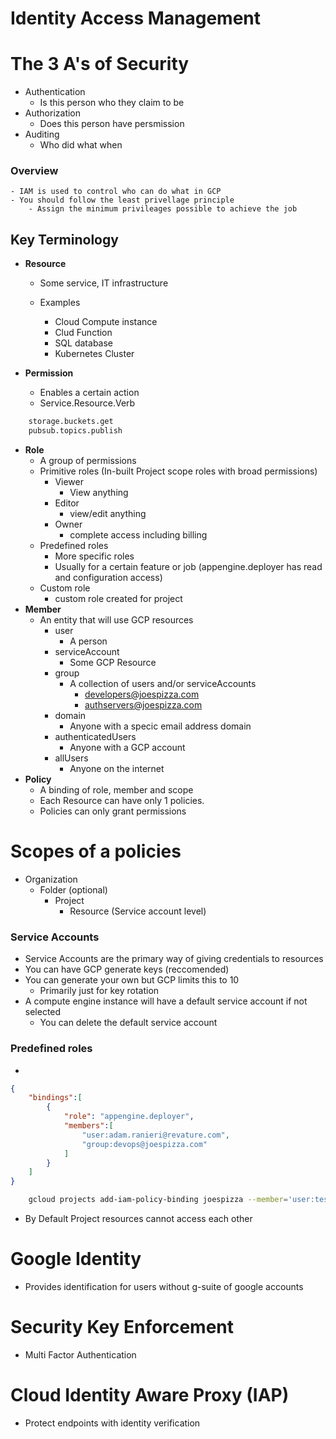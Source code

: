 # Identity Access Management

# The 3 A's of Security
- Authentication
    - Is this person who they claim to be
- Authorization
    - Does this person have persmission 
- Auditing
    - Who did what when

### Overview
    - IAM is used to control who can do what in GCP
    - You should follow the least privellage principle
        - Assign the minimum privileages possible to achieve the job 

## Key Terminology
- **Resource**
    - Some service, IT infrastructure

    - Examples
        - Cloud Compute instance
        - Clud Function
        - SQL database
        - Kubernetes Cluster

- **Permission**
    - Enables a certain action
    - Service.Resource.Verb
```bash
    storage.buckets.get
    pubsub.topics.publish
```
- **Role**
    - A group of permissions
    - Primitive roles (In-built Project scope roles with broad permissions)
        - Viewer
            - View anything
        - Editor
            - view/edit anything
        - Owner
            - complete access including billing
    - Predefined roles
        - More specific roles
        - Usually for a certain feature or job (appengine.deployer has read and configuration access)
    - Custom role
        - custom role created for project
- **Member**
    - An entity that will use GCP resources
        - user
            - A person
        - serviceAccount
            - Some GCP Resource
        - group
            - A collection of users and/or serviceAccounts
                - developers@joespizza.com
                - authservers@joespizza.com
        - domain
            - Anyone with a specic email address domain
        - authenticatedUsers
            - Anyone with a GCP account
        - allUsers
            - Anyone on the internet
- **Policy**
    - A binding of role, member and scope 
    - Each Resource can have only 1 policies.
    - Policies can only grant permissions

# Scopes of a policies
- Organization 
    - Folder (optional)
        - Project 
            - Resource (Service account level)

### Service Accounts
- Service Accounts are the primary way of giving credentials to resources
- You can have GCP generate keys (reccomended)
- You can generate your own but GCP limits this to 10
    - Primarily just for key rotation
- A compute engine instance will have a default service account if not selected
    - You can delete the default service account

### Predefined roles
- 

```json
{
    "bindings":[
        {
            "role": "appengine.deployer",
            "members":[
                "user:adam.ranieri@revature.com",
                "group:devops@joespizza.com"
            ]
        }
    ]
}

```
```bash
    gcloud projects add-iam-policy-binding joespizza --member='user:test-user@gmail.com' --role='roles/editor'
```




- By Default Project resources cannot access each other

# Google Identity
- Provides identification for users without g-suite of google accounts

# Security Key Enforcement
- Multi Factor Authentication

# Cloud Identity Aware Proxy (IAP)
- Protect endpoints with identity verification

